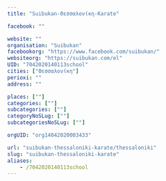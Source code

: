 ```yaml
---
title: "Suibukan-Θεσσαλονίκη-Karate"

facebook: ""

website: ""
organisation: "Suibukan"
facebookorg: "https://www.facebook.com/suibukan/"
websiteorg: "https://suibukan.com/el"
UID: "7042020140113school"
cities: ["Θεσσαλονίκη"]
perioxi: ""
address: ""

places: [""]
categories: [""]
subcategories: [""]
categoryNoSLug: [""]
subcategoriesNoSLug: [""]

orgUID: "org14042020003433"

url: "suibukan-thessaloniki-karate/thessaloniki"
slug: "suibukan-thessaloniki-karate"
aliases:
    - /7042020140113school
---
```





